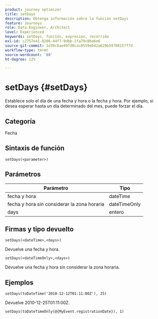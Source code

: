 ```yaml
---
product: journey optimizer
title: setDays
description: Obtenga información sobre la función setDays
feature: Journeys
role: Data Engineer, Architect
level: Experienced
keywords: setDays, función, expresión, recorrido
exl-id: c2757e41-8206-44f7-9dbb-1fa79c0ba6e6
source-git-commit: 1d30c6ae49fd0cac0559eb42a629b59708157f7d
workflow-type: tm+mt
source-wordcount: '80'
ht-degree: 12%

---
```


# setDays {#setDays}

Establece solo el día de una fecha y hora o la fecha y hora. Por ejemplo, si desea esperar hasta un día determinado del mes, puede forzar el día.

## Categoría

Fecha

## Sintaxis de función

`setDays(<parameter>)`

## Parámetros

| Parámetro | Tipo |
|--- |--- |
| fecha y hora | dateTime |
| fecha y hora sin considerar la zona horaria | dateTimeOnly |
| days | entero |

## Firmas y tipo devuelto

`setDays(<dateTime>,<days>)`

Devuelve una fecha y hora.

`setDays(<dateTimeOnly>,<days>)`

Devuelve una fecha y hora sin considerar la zona horaria.

## Ejemplos

`setDays(toDateTime('2010-12-12T01:11:00Z'), 25)`

Devuelve 2010-12-25T01:11:00Z.

`setDays(toDateTimeOnly(@{MyEvent.registrationDate}), 1)`
